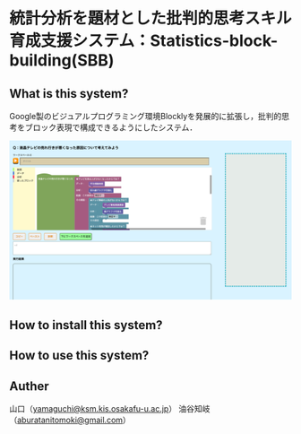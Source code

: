 # 統計分析を題材とした批判的思考スキル育成支援システム：Statistics-block-building(SBB)


## What is this system?

Google製のビジュアルプログラミング環境Blocklyを発展的に拡張し，批判的思考をブロック表現で構成できるようにしたシステム．

![screenshot](./assets/img/screenshot.png)


## How to install this system?




## How to use this system?




## Auther

山口（yamaguchi@ksm.kis.osakafu-u.ac.jp）
油谷知岐（aburatanitomoki@gmail.com）